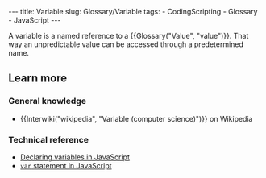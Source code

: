 --- title: Variable slug: Glossary/Variable tags: - CodingScripting - Glossary - JavaScript ---

A variable is a named reference to a {{Glossary("Value", "value")}}. That way an unpredictable value can be accessed through a predetermined name.

## Learn more

### General knowledge

- {{Interwiki("wikipedia", "Variable (computer science)")}} on Wikipedia

### Technical reference

- [Declaring variables in JavaScript](/en-US/docs/Web/JavaScript/Guide/Grammar_and_types#declarations)
- [`var` statement in JavaScript](/en-US/docs/Web/JavaScript/Reference/Statements/var)
